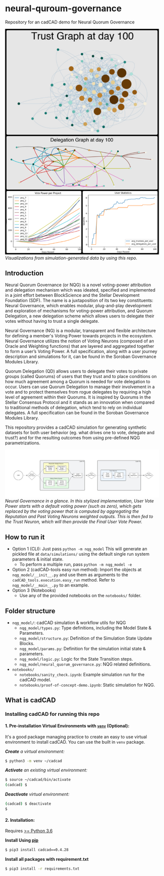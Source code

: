 # neural-quroum-governance

Repository for an cadCAD demo for Neural Quorum Governance

![Collage](assets/collage_nqg_demo.png "Title")
*Visualizations from simulation-generated data by using this repo.*

## Introduction 

Neural Quorum Governance (or NQG) is a novel voting-power attribution and delegation mechanism which was ideated, specified and implemented in a joint effort between BlockScience and the Stellar Development Foundation (SDF). The name is a juxtaposition of its two key constituents: Neural Governance, which enables modular, plug-and-play development and exploration of mechanisms for voting-power attribution, and Quorum Delegation, a new delegation scheme which allows users to delegate their votes without having to trust a single delegate.

Neural Governance (NG) is a modular, transparent and flexible architecture for defining a member's Voting Power towards projects in the ecosystem. Neural Governance utilizes the notion of Voting Neurons (composed of an Oracle and Weighting functions) that are layered and aggregated together to form a user’s Voting Power. A full specification, along with a user journey description and simulations for it, can be found in the Soroban Governance Modules Library.

Quorum Delegation (QD) allows users to delegate their votes to private groups (called Quorums) of users that they trust and to place conditions on how much agreement among a Quorum is needed for vote delegation to occur. Users can use Quorum Delegation to manage their involvement in a vote and to protect themselves from rogue delegates by requiring a high level of agreement within their Quorums. It is inspired by Quorums in the Stellar Consensus Protocol and it stands as an innovation when compared to traditional methods of delegation, which tend to rely on individual delegates. A full specification can be found in the Soroban Governance Modules Library.

This repository provides a cadCAD simulation for generating synthetic datasets for both user behavior (eg. what drives one to vote, delegate and trust?) and for the resulting outcomes from using pre-defined NQG parametrizations.

![Collage](assets/nqg.png "Title")
*Neural Governance in a glance. In this stylized implementation, User Vote Power starts with a default voting power (such as zero), which gets replaced by the voting power that is computed by aggregating the Reputation and Past Voting Neurons weighted outputs. This is then fed to the Trust Neuron, which will then provide the Final User Vote Power.*


## How to run it

- Option 1 (CLI): Just pass `python -m nqg_model`
This will generate an pickled file at `data/simulations/` using the default single run
system parameters & initial state.
    - To perform a multiple run, pass `python -m nqg_model -e`
- Option 2 (cadCAD-tools easy run method): Import the objects at `nqg_model/__init__.py`
and use them as arguments to the `cadCAD_tools.execution.easy_run` method. Refer to `nqg_model/__main__.py` to an example.
- Option 3 (Notebooks)
  - Use any of the provided notebooks on the `notebooks/` folder.

## Folder structure

- `nqg_model/`: cadCAD simulation & workflow utils for NQG
  - `nqg_model/types.py`: Type definitions, including the Model State & Parameters.
  - `nqg_model/structure.py`: Definition of the Simulation State Update Blocks.
  - `nqg_model/params.py`: Definition for the simulation initial state & parameters.
  - `nqg_model/logic.py`: Logic for the State Transition steps. 
  - `nqg_model/neural_quorum_governance.py`: NQG related definitions.
- `notebooks/`
  - `notebooks/sanity_check.ipynb`: Example simulation run for the cadCAD model.
  - `notebooks/proof-of-concept-demo.ipynb`: Static simulation for NQG.

## What is cadCAD

### Installing cadCAD for running this repo

#### 1. Pre-installation Virtual Environments with [`venv`](https://docs.python.org/3/library/venv.html) (Optional):
It's a good package managing practice to create an easy to use virtual environment to install cadCAD. You can use the built in `venv` package.

***Create** a virtual environment:*
```bash
$ python3 -m venv ~/cadcad
```

***Activate** an existing virtual environment:*
```bash
$ source ~/cadcad/bin/activate
(cadcad) $
```

***Deactivate** virtual environment:*
```bash
(cadcad) $ deactivate
$
```

#### 2. Installation: 
Requires [>= Python 3.6](https://www.python.org/downloads/) 

**Install Using [pip](https://pypi.org/project/cadCAD/)** 
```bash
$ pip3 install cadcad==0.4.28
```

**Install all packages with requirement.txt**
```bash
$ pip3 install -r requirements.txt